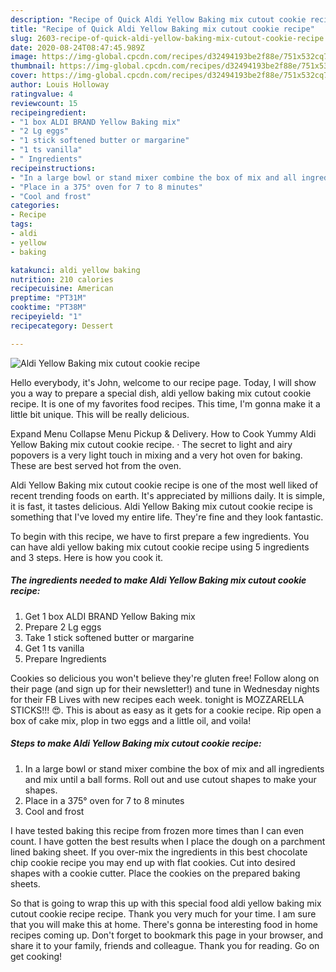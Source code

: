 ```yaml
---
description: "Recipe of Quick Aldi Yellow Baking mix cutout cookie recipe"
title: "Recipe of Quick Aldi Yellow Baking mix cutout cookie recipe"
slug: 2603-recipe-of-quick-aldi-yellow-baking-mix-cutout-cookie-recipe
date: 2020-08-24T08:47:45.989Z
image: https://img-global.cpcdn.com/recipes/d32494193be2f88e/751x532cq70/aldi-yellow-baking-mix-cutout-cookie-recipe-recipe-main-photo.jpg
thumbnail: https://img-global.cpcdn.com/recipes/d32494193be2f88e/751x532cq70/aldi-yellow-baking-mix-cutout-cookie-recipe-recipe-main-photo.jpg
cover: https://img-global.cpcdn.com/recipes/d32494193be2f88e/751x532cq70/aldi-yellow-baking-mix-cutout-cookie-recipe-recipe-main-photo.jpg
author: Louis Holloway
ratingvalue: 4
reviewcount: 15
recipeingredient:
- "1 box ALDI BRAND Yellow Baking mix"
- "2 Lg eggs"
- "1 stick softened butter or margarine"
- "1 ts vanilla"
- " Ingredients"
recipeinstructions:
- "In a large bowl or stand mixer combine the box of mix and all ingredients and mix until a ball forms. Roll out and use cutout shapes to make your shapes."
- "Place in a 375° oven for 7 to 8 minutes"
- "Cool and frost"
categories:
- Recipe
tags:
- aldi
- yellow
- baking

katakunci: aldi yellow baking 
nutrition: 210 calories
recipecuisine: American
preptime: "PT31M"
cooktime: "PT38M"
recipeyield: "1"
recipecategory: Dessert

---
```



![Aldi Yellow Baking mix cutout cookie recipe](https://img-global.cpcdn.com/recipes/d32494193be2f88e/751x532cq70/aldi-yellow-baking-mix-cutout-cookie-recipe-recipe-main-photo.jpg)

Hello everybody, it's John, welcome to our recipe page. Today, I will show you a way to prepare a special dish, aldi yellow baking mix cutout cookie recipe. It is one of my favorites food recipes. This time, I'm gonna make it a little bit unique. This will be really delicious.

Expand Menu Collapse Menu Pickup &amp; Delivery. How to Cook Yummy Aldi Yellow Baking mix cutout cookie recipe. · The secret to light and airy popovers is a very light touch in mixing and a very hot oven for baking. These are best served hot from the oven.

Aldi Yellow Baking mix cutout cookie recipe is one of the most well liked of recent trending foods on earth. It's appreciated by millions daily. It is simple, it is fast, it tastes delicious. Aldi Yellow Baking mix cutout cookie recipe is something that I've loved my entire life. They're fine and they look fantastic.


To begin with this recipe, we have to first prepare a few ingredients. You can have aldi yellow baking mix cutout cookie recipe using 5 ingredients and 3 steps. Here is how you cook it.

<!--inarticleads1-->

##### The ingredients needed to make Aldi Yellow Baking mix cutout cookie recipe:

1. Get 1 box ALDI BRAND Yellow Baking mix
1. Prepare 2 Lg eggs
1. Take 1 stick softened butter or margarine
1. Get 1 ts vanilla
1. Prepare  Ingredients


Cookies so delicious you won&#39;t believe they&#39;re gluten free! Follow along on their page (and sign up for their newsletter!) and tune in Wednesday nights for their FB Lives with new recipes each week. tonight is MOZZARELLA STICKS!!! 😍. This is about as easy as it gets for a cookie recipe. Rip open a box of cake mix, plop in two eggs and a little oil, and voila! 

<!--inarticleads2-->

##### Steps to make Aldi Yellow Baking mix cutout cookie recipe:

1. In a large bowl or stand mixer combine the box of mix and all ingredients and mix until a ball forms. Roll out and use cutout shapes to make your shapes.
1. Place in a 375° oven for 7 to 8 minutes
1. Cool and frost


I have tested baking this recipe from frozen more times than I can even count. I have gotten the best results when I place the dough on a parchment lined baking sheet. If you over-mix the ingredients in this best chocolate chip cookie recipe you may end up with flat cookies. Cut into desired shapes with a cookie cutter. Place the cookies on the prepared baking sheets. 

So that is going to wrap this up with this special food aldi yellow baking mix cutout cookie recipe recipe. Thank you very much for your time. I am sure that you will make this at home. There's gonna be interesting food in home recipes coming up. Don't forget to bookmark this page in your browser, and share it to your family, friends and colleague. Thank you for reading. Go on get cooking!
